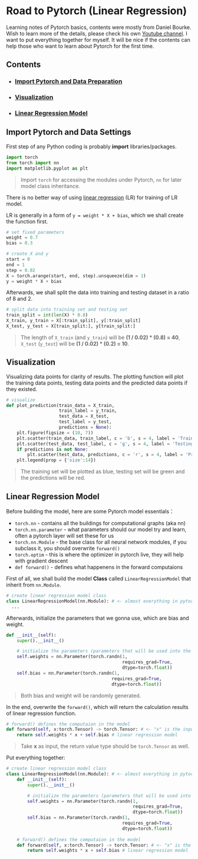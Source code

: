 # Road to Pytorch (Linear Regression)
Learning notes of Pytorch basics, contents were mostly from Daniel Bourke. Wish to learn more of the details, please check his own [Youtube channel](https://www.youtube.com/watch?v=Z_ikDlimN6A, 'YT Link'). I want to put everything together for myself. It will be nice if the contents can help those who want to learn about Pytorch for the first time.
## Contents
- ### [**Import Pytorch and Data Preparation**](#Settings)
- ### [**Visualization**](#Visual)
- ### [**Linear Regression Model**](#LRModel)

<h2 id="Settings">Import Pytorch and Data Settings</h2>

First step of any Python coding is probably **import** libraries/packages.
```python
import torch
from torch import nn
import matplotlib.pyplot as plt
```
> Import `torch` for accessing the modules under Pytorch, `nn` for later model class inheritance.

There is no better way of using [linear regression](https://en.wikipedia.org/wiki/Linear_regression, 'Wiki of LR') (LR) for training of LR model. 

LR is generally in a form of `y = weight * X + bias`, which we shall create the function first.
```python
# set fixed parameters
weight = 0.7
bias = 0.3

# create X and y
start = 0
end = 1
step = 0.02
X = torch.arange(start, end, step).unsqueeze(dim = 1)
y = weight * X + bias
```

Afterwards, we shall split the data into training and testing dataset in a ratio of 8 and 2.
```python
# split data into training set and testing set
train_split = int(len(X) * 0.8)
X_train, y_train = X[:train_split], y[:train_split]
X_test, y_test = X[train_split:], y[train_split:]
```
> The length of `X_train` (and `y_train`) will be **(1 / 0.02) * (0.8) = 40**, `X_test` (`y_test`) will be **(1 / 0.02) * (0.2) = 10**.

<h2 id="Visual">Visualization</h2>

Visualizing data points for clarity of results. The plotting function will plot the training data points, testing data points and the predicted data points if they existed.
```python
# visualize
def plot_prediction(train_data = X_train,
                    train_label = y_train,
                    test_data = X_test,
                    test_label = y_test,
                    predictions = None):
    plt.figure(figsize = (10, 7))
    plt.scatter(train_data, train_label, c = 'b', s = 4, label = 'Training Data')
    plt.scatter(test_data, test_label, c = 'g', s = 4, label = 'Testing Data')
    if predictions is not None:
        plt.scatter(test_data, predictions, c = 'r', s = 4, label = 'Predictions')
    plt.legend(prop = {'size':14})
```
> The training set will be plotted as blue, testing set will be green and the predictions will be red.

<h2 id="LRModel">Linear Regression Model</h2>

Before building the model, here are some Pytorch model essentials：
* `torch.nn` - contains all the buildings for computational graphs (aka nn)
* `torch.nn.parameter` - what parameters should our model try and learn, often a pytorch layer will set these for us
* `torch.nn.Module` - the base class for all neural network modules, if you subclass it, you should overwrite `forward()`
* `torch.optim` - this is where the optimizer in pytorch live, they will help with gradient descent
* `def forward()` - defines what happenens in the forward computaions

First of all, we shall build the model **Class** called `LinearRegressionModel` that inherit from `nn.Module`.
```python
# create linear regression model class
class LinearRegressionModel(nn.Module): # <- almost everything in pytorch inherhit from nn.Module
  ...
```
Afterwards, initialize the parameters that we gonna use, which are bias and weight.
```python
def __init__(self):
    super().__init__()

    # initialize the parameters (parameters that will be used into the computations)
    self.weights = nn.Parameter(torch.randn(1,
                                            requires_grad=True,
                                            dtype=torch.float))
    self.bias = nn.Parameter(torch.randn(1,
                                        requires_grad=True,
                                        dtype=torch.float))
```
> Both bias and weight will be randomly generated.

In the end, overwrite the `forward()`, which will return the calculation results of linear regression function.
```python
# forward() defines the computaion in the model
def forward(self, x:torch.Tensor) -> torch.Tensor: # <- "x" is the input data
    return self.weights * x + self.bias # linear regression model
```
> Take **x** as input, the return value type should be `torch.Tensor` as well.

Put everything together:
```python
# create linear regression model class
class LinearRegressionModel(nn.Module): # <- almost everything in pytorch inherhit from nn.Module
    def __init__(self):
        super().__init__()

        # initialize the parameters (parameters that will be used into the computations)
        self.weights = nn.Parameter(torch.randn(1,
                                                requires_grad=True,
                                                dtype=torch.float))
        self.bias = nn.Parameter(torch.randn(1,
                                            requires_grad=True,
                                            dtype=torch.float))
        
    # forward() defines the computaion in the model
    def forward(self, x:torch.Tensor) -> torch.Tensor: # <- "x" is the input data
        return self.weights * x + self.bias # linear regression model
```


